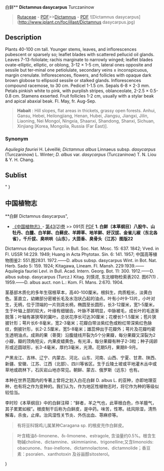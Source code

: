 白鲜** **Dictamnus dasycarpus** Turczaninow

> [Rutaceae](http://www.iplant.cn/info/Rutaceae?t=foc) - [PDF](http://www.iplant.cn/foc/pdf/Rutaceae.pdf)>>[Dictamnus](http://www.iplant.cn/info/Dictamnus?t=foc) - [PDF](http://www.iplant.cn/foc/pdf/Dictamnus.pdf)
![Dictamnus dasycarpus](http://www.iplant.cn/foc/illast/Dictamnus dasycarpus.jpg)

## Description

Plants 40-100 cm tall. Younger stems, leaves, and inflorescences pubescent or sparsely so; leaflet blades with scattered pellucid oil glands. Leaves 7-13-foliolate; rachis marginate to narrowly winged; leaflet blades ovate-elliptic, elliptic, or oblong, 3-12 × 1-5 cm, lateral ones opposite and sessile but ter-minal one petiolulate, secondary veins ± inconspicuous, margin crenulate. Inflorescences, flowers, and follicles with opaque dark brown globose to ellipsoid sessile or stalked glands. Inflorescences compound racemose, to 30 cm. Pedicel 1-1.5 cm. Sepals 6-8 × 2-3 mm. Petals pinkish white to pink, with purplish stripes, oblanceolate, 2-2.5 × 0.5-0.8 cm. Stamens exserted. Fruit follicles 1-2 cm, usually with a stylar beak and apical abaxial beak. Fl. May, fr. Aug-Sep.


> **Habait** : 
> Hill slopes, flat areas in thickets, grassy open forests. Anhui, Gansu, Hebei, Heilongjiang, Henan, Hubei, Jiangsu, Jiangxi, Jilin, Liaoning, Nei Mongol, Ningxia, Shaanxi, Shandong, Shanxi, Sichuan, Xinjiang [Korea, Mongolia, Russia (Far East)].

### Synonym
*Aquilegia fauriei* H. Léveillé; *Dictamnus albus* Linnaeus subsp. *dasycarpus* (Turczaninow) L. Winter; *D. albus* var. *dasycarpus* (Turczaninow) T. N. Liou & Y. H. Chang.


## Sublist
"
}
## 中国植物志



**白鲜 Dictamnus dasycarpus",


* [《中国植物志》](http://www.iplant.cn/frps)- [第43(2)卷](http://www.iplant.cn/frps/vol/43(2)) >> 091页 [PDF](http://www.iplant.cn/frps/pdf/43(2)/091a.PDF)
**1. 白鲜〔本草纲目〕八股牛、山牡丹、白膻、白羊鲜、白藓皮、羊蹄草、地羊鲜、好汉拔、金雀儿椒（东北各省），千斤拔、臭哄哄（山东），大茴香、臭骨头（江苏）图版22**

Dictamnus dasycarpus Turcz. in Bull. Soc. Nat. Mosc. 15: 637. 1842; Vved. in Fl. USSR 14:229. 1949; Huang in Acta Phytotax. Sin. 6: 141. 1957; 中国高等植物图鉴2: 551.图2831. 1972.——D. albus subsp. dasycarpus Wint. in Bot. Nat. Herb. Sado 5: 159. 1924; Kitagawa, Lineam. Fl. Mansh. 229:1939.——Aquilegia fauriei Levl. in Bull. Acad. Intern. Georg. Bot. 11: 300. 1912.——D. albus subsp. dasycarpus (Turcz.) Kitag. 刘慎谔, 东北植物检索表202. 图67(1) . 1959.——D. albus auct. non L.: Kom. Fl. Mans. 2:670. 1904.

茎基部木质化的多年生宿根草本，高40-100厘米。根斜生，肉质粗长，淡黄白色。茎直立，幼嫩部分密被长毛及水泡状凸起的油点。叶有小叶9-13片，小叶对生，无柄，位于顶端的一片则具长柄，椭圆至长圆形，长3-12厘米，宽1-5厘米，生于叶轴上部的较大，叶缘有细锯齿，叶脉不甚明显，中脉被毛，成长叶的毛逐渐脱落；叶轴有甚狭窄的冀叶。总状花序长可达30厘米；花梗长1-1.5厘米；苞片狭披针形；萼片长6-8毫米，宽2-3毫米；花瓣白带淡紫红色或粉红带深紫红色脉纹，倒披针形，长2-2.5厘米，宽5-8毫米；雄蕊伸出于花瓣外；萼片及花瓣均密生透明油点。成熟的果（蓇葖）沿腹缝线开裂为5个分果瓣，每分果瓣又深裂为2小瓣，瓣的顶角短尖，内果皮蜡黄色，有光泽，每分果瓣有种子2-3粒；种子阔卵形或近圆球形，长3-4毫米，厚约3毫米，光滑。花期5月，果期8-9月。

产黑龙江、吉林、辽宁、内蒙古、河北、山东、河南、山西、宁夏、甘肃、陕西、新疆、安徽、江苏、江西（北部）、四川等省区。生于丘陵土坡或平地灌木丛中或草地或疏林下，石灰岩山地亦常见。朝鲜、蒙古、俄罗斯（远东）也有。

本种在世界范围内的专著上曾将之划入白花白鲜 D. albus L. 的亚种，亦即地理亚种，也有将之作为变种的。我们认为，作为地区性植物志时，将它作为种的等级似较恰当。

李时珍《本草纲目》中的白鲜注释：“鲜者，羊之气也，此草根白色，作羊膻气，其子累累如椒”。根皮制干后称为白鲜皮，是中药。味苦，性寒。祛风除湿，清热解毒，杀虫，止痒。治风湿性关节炎、外伤出血、荨麻疹等。

> 有将豆科锦鸡儿属某种Caragana sp. 的根皮充作白鲜皮。

> 叶含精油δ-limonene、δι-limonene、estragole, 含油量约0.5%。根含生物碱choline、dictamnine、skimmianine、trigonelline;又含limonoids: obacunone、frax-inellone、dictamnolactone、dictamnolide；香豆素：psoralen、xanthotoxin 及谷甾醇sitosterol。



}